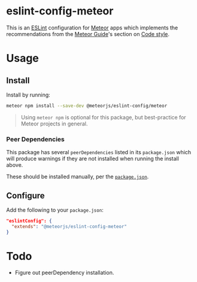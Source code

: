 # eslint-config-meteor

This is an [ESLint](https://eslint.org) configuration for [Meteor](https://www.meteor.com) apps which implements the recommendations from the [Meteor Guide](https://guide.meteor.com/)'s section on [Code style](https://guide.meteor.com/code-style.html#eslint).

# Usage

## Install

Install by running:

```sh
meteor npm install --save-dev @meteorjs/eslint-config/meteor
```

> Using `meteor npm` is optional for this package, but best-practice for Meteor
  projects in general.

### Peer Dependencies

This package has several `peerDependencies` listed in its `package.json` which
will produce warnings if they are not installed when running the install above.

These should be installed manually, per the [`package.json`](package.json).

## Configure

Add the following to your `package.json`:

```json
"eslintConfig": {
  "extends": "@meteorjs/eslint-config-meteor"
}
```

# Todo

- Figure out peerDependency installation.

